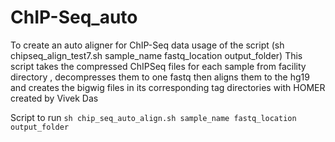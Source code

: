 # ChIP-Seq_auto
To create an auto aligner for ChIP-Seq data
usage of the script (sh chipseq_align_test7.sh sample_name fastq_location output_folder)
This script takes the compressed ChIPSeq files for each sample from facility directory , 
decompresses them to one fastq then aligns them to the hg19 and
creates the bigwig files in its corresponding tag directories with HOMER
created by Vivek Das

Script to run
`sh chip_seq_auto_align.sh sample_name fastq_location output_folder`
